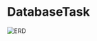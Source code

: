 # DatabaseTask
![ERD](https://github.com/user-attachments/assets/fc0e38c1-6b30-44e9-88da-893c5390fce1)
